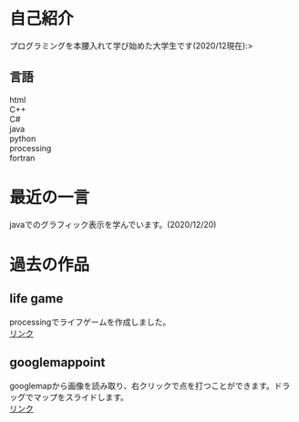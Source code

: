 # 自己紹介
プログラミングを本腰入れて学び始めた大学生です(2020/12現在):><br>
## 言語
html<br>
C++<br>
C#<br>
java<br>
python<br>
processing<br>
fortran<br>
# 最近の一言
javaでのグラフィック表示を学んでいます。(2020/12/20)
# 過去の作品
## life game
processingでライフゲームを作成しました。<br>
[リンク](https://github.com/114batteries/114batteries.github.io/tree/main/history/lifeGame)
## googlemappoint
googlemapから画像を読み取り、右クリックで点を打つことができます。ドラッグでマップをスライドします。<br>
[リンク](https://github.com/114batteries/114batteries.github.io/tree/main/history/googlemappoint)

